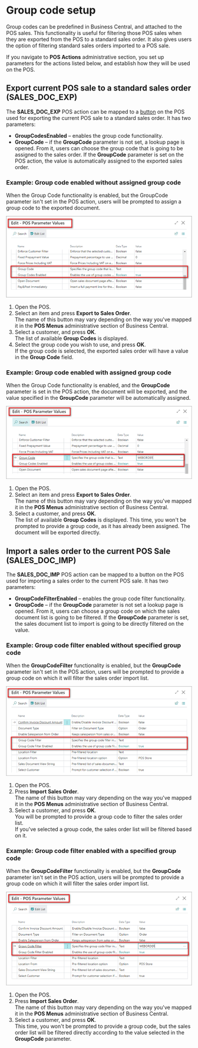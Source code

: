 # Group code setup

Group codes can be predefined in Business Central, and attached to the POS sales. This functionality is useful for filtering those POS sales when they are exported from the POS to a standard sales order. It also gives users the option of filtering standard sales orders imported to a POS sale.

If you navigate to **POS Actions** administrative section, you set up parameters for the actions listed below, and establish how they will be used on the POS. 

## Export current POS sale to a standard sales order (SALES_DOC_EXP)

The **SALES_DOC_EXP** POS action can be mapped to a [button](add_button_to_pos_menu.md) on the POS used for exporting the current POS sale to a standard sales order. It has two parameters:

- **GroupCodesEnabled** – enables the group code functionality.  
- **GroupCode** – if the **GroupCode** parameter is not set, a lookup page is opened. From it, users can choose the group code that is going to be assigned to the sales order. If the **GroupCode** parameter is set on the POS action, the value is automatically assigned to the exported sales order. 

### Example: Group code enabled without assigned group code

When the Group Code functionality is enabled, but the GroupCode parameter isn't set in the POS action, users will be prompted to assign a group code to the exported document. 

![group_code_1](../images/group_code_1.PNG)

1. Open the POS.
2. Select an item and press **Export to Sales Order**.     
   The name of this button may vary depending on the way you've mapped it in the **POS Menus** administrative section of Business Central.  
3. Select a customer, and press **OK**.    
   The list of available **Group Codes** is displayed.
4. Select the group code you wish to use, and press **OK**.    
   If the group code is selected, the exported sales order will have a value in the **Group Code** field.

### Example: Group code enabled with assigned group code

When the Group Code functionality is enabled, and the **GroupCode** parameter is set in the POS action, the document will be exported, and the value specified in the **GroupCode** parameter will be automatically assigned.

![group_code_2](../images/group_code_2.PNG)

1. Open the POS.
2. Select an item and press **Export to Sales Order**.     
   The name of this button may vary depending on the way you've mapped it in the **POS Menus** administrative section of Business Central.  
3. Select a customer, and press **OK**.    
   The list of available **Group Codes** is displayed.
   This time, you won't be prompted to provide a group code, as it has already been assigned. The document will be exported directly.

## Import a sales order to the current POS Sale (SALES_DOC_IMP) 

The **SALES_DOC_IMP** POS action can be mapped to a button on the POS used for importing a sales order to the current POS sale. It has two parameters:

- **GroupCodeFilterEnabled** – enables the group code filter functionality.  
- **GroupCode** – if the **GroupCode** parameter is not set a lookup page is opened. From it, users can choose a group code on which the sales document list is going to be filtered. If the **GroupCode** parameter is set, the sales document list to import is going to be directly filtered on the value.

### Example: Group code filter enabled without specified group code

When the **GroupCodeFilter** functionality is enabled, but the **GroupCode** parameter isn't set in the POS action, users will be prompted to provide a group code on which it will filter the sales order import list. 

![group_code_3](../images/group_code_3.PNG)

1. Open the POS.
2. Press **Import Sales Order**.      
   The name of this button may vary depending on the way you've mapped it in the **POS Menus** administrative section of Business Central.  
3. Select a customer, and press **OK**.     
   You will be prompted to provide a group code to filter the sales order list.     
   If you've selected a group code, the sales order list will be filtered based on it. 

### Example: Group code filter enabled with a specified group code

When the **GroupCodeFilter** functionality is enabled, but the **GroupCode** parameter isn't set in the POS action, users will be prompted to provide a group code on which it will filter the sales order import list. 

![group_code_4](../images/group_code_4.PNG)

1. Open the POS.
2. Press **Import Sales Order**.      
   The name of this button may vary depending on the way you've mapped it in the **POS Menus** administrative section of Business Central.  
3. Select a customer, and press **OK**.     
   This time, you won't be prompted to provide a group code, but the sales order list will be filtered directly according to the value selected in the **GroupCode** parameter.